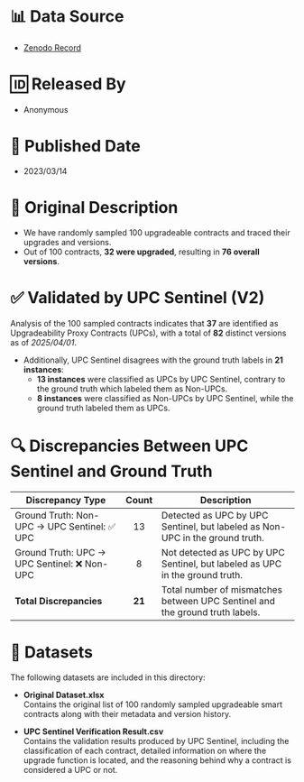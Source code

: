 # 📊 Data Source
- [Zenodo Record](https://zenodo.org/records/7734661)

# 🆔 Released By
- Anonymous

# 📅 Published Date
- 2023/03/14

# 📝 Original Description
- We have randomly sampled 100 upgradeable contracts and traced their upgrades and versions.  
- Out of 100 contracts, **32 were upgraded**, resulting in **76 overall versions**.

# ✅ Validated by UPC Sentinel (V2)
Analysis of the 100 sampled contracts indicates that **37** are identified as Upgradeability Proxy Contracts (UPCs), with a total of **82** distinct versions as of *2025/04/01*.
- Additionally, UPC Sentinel disagrees with the ground truth labels in **21 instances**:
  - **13 instances** were classified as UPCs by UPC Sentinel, contrary to the ground truth which labeled them as Non-UPCs.
  - **8 instances** were classified as Non-UPCs by UPC Sentinel, while the ground truth labeled them as UPCs.

# 🔍 Discrepancies Between UPC Sentinel and Ground Truth

| **Discrepancy Type**                                   | **Count** | **Description**                                                                 |
|--------------------------------------------------------|:---------:|----------------------------------------------------------------------------------|
| Ground Truth: Non-UPC → UPC Sentinel: ✅ UPC           | 13        | Detected as UPC by UPC Sentinel, but labeled as Non-UPC in the ground truth.     |
| Ground Truth: UPC → UPC Sentinel: ❌ Non-UPC           | 8         | Not detected as UPC by UPC Sentinel, but labeled as UPC in the ground truth.     |
| **Total Discrepancies**                                | **21**    | Total number of mismatches between UPC Sentinel and the ground truth labels.     |

# 📂 Datasets

The following datasets are included in this directory:

- **Original Dataset.xlsx**  
  Contains the original list of 100 randomly sampled upgradeable smart contracts along with their metadata and version history.

- **UPC Sentinel Verification Result.csv**  
  Contains the validation results produced by UPC Sentinel, including the classification of each contract, detailed information on where the upgrade function is located, and the reasoning behind why a contract is considered a UPC or not.

